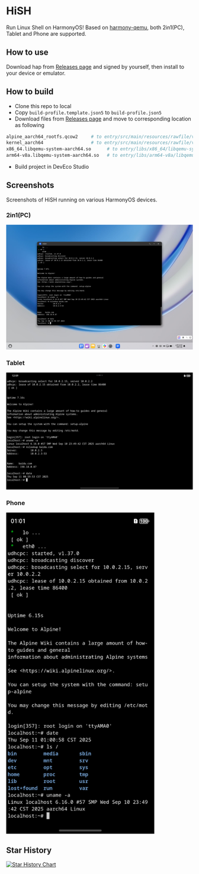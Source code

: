 # HiSH

Run Linux Shell on HarmonyOS! Based on [harmony-qemu](https://github.com/hackeris/harmony-qemu), both 2in1(PC), Tablet and Phone are supported.

## How to use

Download hap from [Releases page](https://github.com/harmoninux/HiSH/releases) and signed by yourself, then install to your device or emulator.

## How to build

- Clone this repo to local
- Copy `build-profile.template.json5` to `build-profile.json5`
- Download files from [Releases page](https://github.com/harmoninux/HiSH/releases) and move to corresponding location as following
```bash
alpine_aarch64_rootfs.qcow2     # to entry/src/main/resources/rawfile/vm 
kernel_aarch64                  # to entry/src/main/resources/rawfile/vm
x86_64.libqemu-system-aarch64.so      # to entry/libs/x86_64/libqemu-system-aarch64.so
arm64-v8a.libqemu-system-aarch64.so   # to entry/libs/arm64-v8a/libqemu-system-aarch64.so
```
- Build project in DevEco Studio

## Screenshots

Screenshots of HiSH running on various HarmonyOS devices.

### 2in1(PC)

![On 2in1(PC)](docs/images/Screenshot_2025-09-11T005915.png)

### Tablet

![On 2in1(PC)](docs/images/Screenshot_2025-09-11T010000.png)

### Phone

<img src="docs/images/Screenshot_2025-09-11T010113.png" width="400" alt="On Phone"/>

## Star History

[![Star History Chart](https://api.star-history.com/svg?repos=harmoninux/hish&type=Date)](https://www.star-history.com/#harmoninux/hish&Date)